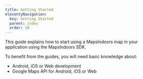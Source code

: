 ```yaml
---
title: Getting Started
eleventyNavigation:
  key: Getting Started
  parent: index
  order: 10
---
```


This guide explains how to start using a MapsIndoors map in your application using the MapsIndoors SDK.

To benefit from the guides, you will need basic knowledge about:

* Android, iOS or Web development
* Google Maps API for Android, iOS or Web
